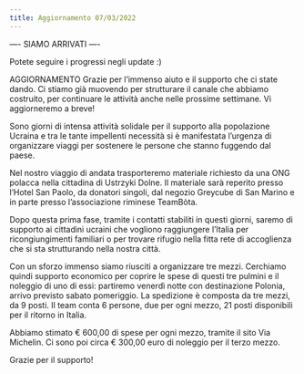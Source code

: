 ```yaml
---
title: Aggiornamento 07/03/2022
---
```


—- SIAMO ARRIVATI —- 

Potete seguire i progressi negli update :)
 

AGGIORNAMENTO Grazie per l’immenso aiuto e il supporto che ci state dando. Ci stiamo già muovendo per strutturare il canale che abbiamo costruito, per continuare le attività anche nelle prossime settimane. Vi aggiorneremo a breve! 

Sono giorni di intensa attività solidale per il supporto alla popolazione Ucraina e tra le tante impellenti necessità si è manifestata l’urgenza di organizzare viaggi per sostenere le persone che stanno fuggendo dal paese.  

Nel nostro viaggio di andata trasporteremo materiale richiesto da una ONG polacca nella cittadina di Ustrzyki Dolne. Il materiale sarà reperito presso l’Hotel San Paolo, da donatori singoli, dal negozio Greycube di San Marino e in parte presso l’associazione riminese TeamBòta.

Dopo questa prima fase, tramite i contatti stabiliti in questi giorni, saremo di supporto ai cittadini ucraini che vogliono raggiungere l’Italia per ricongiungimenti familiari o per trovare rifugio nella fitta rete di accoglienza che si sta strutturando nella nostra città. 

Con un sforzo immenso siamo riusciti a organizzare tre mezzi. Cerchiamo quindi supporto economico per coprire le spese di questi tre pulmini e il noleggio di uno di essi: partiremo venerdì notte con destinazione Polonia, arrivo previsto sabato pomeriggio. La spedizione è composta da tre mezzi, da 9 posti. Il team conta 6 persone, due per ogni mezzo, 21 posti disponibili per il ritorno in Italia.

Abbiamo stimato € 600,00 di spese per ogni mezzo, tramite il sito Via Michelin. Ci sono poi circa € 300,00 euro di noleggio per il terzo mezzo. 

Grazie per il supporto!